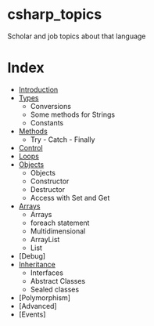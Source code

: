 # csharp_topics
Scholar and job topics about that language

# Index

* [Introduction](docs/01introduction.md)
* [Types](docs/02types.md)
    * Conversions
    * Some methods for Strings
    * Constants
* [Methods](docs/03methods.md)
    * Try - Catch - Finally
* [Control](docs/04control.md)
* [Loops](docs/05loops.md)
* [Objects](docs/06object.md)
    * Objects
    * Constructor
    * Destructor
    * Access with Set and Get
* [Arrays](docs/07array.md)
    * Arrays
    * foreach statement
    * Multidimensional
    * ArrayList
    * List
* [Debug]
* [Inheritance](docs/08inheritance.md)
    * Interfaces
    * Abstract Classes
    * Sealed classes
* [Polymorphism]
* [Advanced]
* [Events]


```cs
```

```cs
```

```cs
```

```cs
```

```cs
```

```cs
```

```cs
```

```cs
```

```cs
```

```cs
```
```cs
```

```cs
```

```cs
```

```cs
```

```cs
```

```cs
```

```cs
```

```cs
```

```cs
```

```cs
```


```cs
```

```cs
```

```cs
```

```cs
```

```cs
```

```cs
```

```cs
```

```cs
```

```cs
```
```cs
```

```cs
```

```cs
```

```cs
```

```cs
```

```cs
```

```cs
```

```cs
```

```cs
```

```cs
```
```cs
```

```cs
```

```cs
```

```cs
```

```cs
```

```cs
```

```cs
```

```cs
```

```cs
```

```cs
```


```cs
```

```cs
```

```cs
```

```cs
```

```cs
```

```cs
```

```cs
```

```cs
```

```cs
```
```cs
```

```cs
```

```cs
```

```cs
```

```cs
```

```cs
```

```cs
```

```cs
```

```cs
```

```cs
```
```cs
```

```cs
```

```cs
```

```cs
```

```cs
```

```cs
```

```cs
```

```cs
```

```cs
```

```cs
```


```cs
```

```cs
```

```cs
```

```cs
```

```cs
```

```cs
```

```cs
```

```cs
```

```cs
```
```cs
```

```cs
```

```cs
```

```cs
```

```cs
```

```cs
```

```cs
```

```cs
```

```cs
```

```cs
```
```cs
```

```cs
```

```cs
```

```cs
```

```cs
```

```cs
```

```cs
```

```cs
```

```cs
```

```cs
```